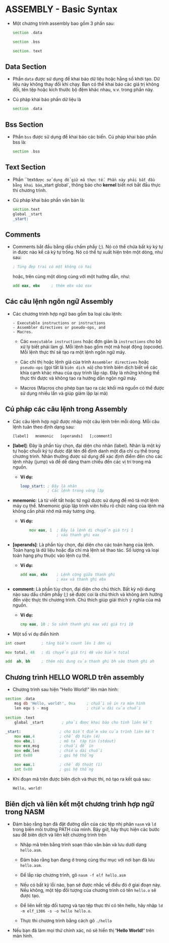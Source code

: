 # ASSEMBLY - Basic Syntax

- Một chương trình assembly bao gồm 3 phần sau:

    ```asm
    section .data
    
    section .bss

    section. text
    ```

## Data Section

- Phần `data` được sử dụng để khai báo dữ liệu hoặc hằng số khởi tạo. Dữ liệu này không thay đổi khi chạy. Bạn có thể khai báo các giá trị không đổi, tên tệp hoặc kích thước bộ đệm khác nhau, v.v. trong phần này.

- Cú pháp khai báo phần dữ liệu là 

    ```asm
    section .data
    ```

## Bss Section

- Phần `bss` được sử dụng để khai báo các biến. Cú pháp khai báo phần bss là:

    ```asm
    section .bss
    ```

## Text Section

- Phần ``text` được sử dụng để giữ mã thực tế. Phần này phải bắt đầu bằng khai báo `_start global`, thông báo cho **kernel** biết nơi bắt đầu thực thi chương trình.

- Cú pháp khai báo phần văn bản là:

    ```asm
    section.text
    global _start
    _start:
    ```

## Comments

- Comments bắt đầu bằng dấu chấm phẩy (;). Nó có thể chứa bất kỳ ký tự in được nào kể cả ký tự trống. Nó có thể tự xuất hiện trên một dòng, như sau:

    ```asm
    ; Tùng đẹp trai có một không có hai
    ```

    hoặc, trên cùng một dòng cùng với một hướng dẫn, như:

    ```asm
    add eax, ebx     ; thêm ebx vào eax
    ```

## Các câu lệnh ngôn ngữ Assembly

- Các chương trình hợp ngữ bao gồm ba loại câu lệnh:

    ```
    - Executable instructions or instructions
    - Assembler directives or pseudo-ops, and
    - Macros.
    ```

    - Các `executable instructions` hoặc đơn giản là `instructions` cho bộ xử lý biết phải làm gì. Mỗi lệnh bao gồm một mã hoạt động (opcode). Mỗi lệnh thực thi sẽ tạo ra một lệnh ngôn ngữ máy.

    - Các chỉ thị hoặc lệnh giả của trình `Assembler directives` hoặc `pseudo-ops` (gọi tắt là `biên dịch mã`) cho trình biên dịch biết về các khía cạnh khác nhau của quy trình lắp ráp. Đây là những không thể thực thi được và không tạo ra hướng dẫn ngôn ngữ máy.

    - Macros (Macros cho phép bạn tạo ra các khối mã nguồn có thể được sử dụng nhiều lần và giúp giảm lặp lại mã)

## Cú pháp các câu lệnh trong Assembly

- Các câu lệnh hợp ngữ được nhập một câu lệnh trên mỗi dòng. Mỗi câu lệnh tuân theo định dạng sau: 

    ```
    [label]   mnemonic   [operands]   [;comment]
    ```

- **[label]**: Đây là phần tùy chọn, đại diện cho nhãn (label). Nhãn là một ký tự hoặc chuỗi ký tự được đặt tên để định danh một địa chỉ cụ thể trong chương trình. Nhãn thường được sử dụng để xác định điểm đến cho các lệnh nhảy (jump) và để dễ dàng tham chiếu đến các vị trí trong mã nguồn.

    - **Ví dụ:**

        ```asm
        loop_start: ; Đây là nhãn
                    ; Các lệnh trong vòng lặp
        ```

- **mnemonic**: Là từ viết tắt hoặc từ ngữ được sử dụng để mô tả một lệnh máy cụ thể. Mnemonic giúp lập trình viên hiểu rõ chức năng của lệnh mà không cần phải nhớ mã máy tương ứng.

    - **Ví dụ:**

        ```asm
            mov eax, 1  ; Đây là lệnh di chuyển giá trị 1 
                        ; vào thanh ghi eax
        ```

- **[operands]**: Là phần tùy chọn, đại diện cho các toán hạng của lệnh. Toán hạng là dữ liệu hoặc địa chỉ mà lệnh sẽ thao tác. Số lượng và loại toán hạng phụ thuộc vào lệnh cụ thể.

    - **Ví dụ:**


        ```asm
        add eax, ebx    ; Lệnh cộng giữa thanh ghi 
                        ; eax và thanh ghi ebx
        ```

- **comment:** Là phần tùy chọn, đại diện cho chú thích. Bất kỳ nội dung nào sau dấu chấm phẩy (;) sẽ được coi là chú thích và không ảnh hưởng đến việc thực thi chương trình. Chú thích giúp giải thích ý nghĩa của mã nguồn.

    - **Ví dụ:**

        ```asm
        cmp eax, 10 ; So sánh thanh ghi eax với giá trị 10
        ```

- Một số ví dụ điển hình

```asm
int count       ; tăng biến count lên 1 đơn vị

mov total, 48   ; di chuyển giá trị 48 vào biến total

add  ah, bh     ; thêm nội dung của thanh ghi bh vào thanh ghi ah
```

## Chương trình HELLO WORLD trên assembly

- Chương trình sau hiện "Hello World!" lên màn hình:

```asm
section	.data   
    msg db 'Hello, world!', 0xa     ; chuỗi sẽ in ra màn hình
    len equ $ - msg                 ; chiều dài của chuỗi
    
section	.text
    global _start        ; phải được khai báo cho tình liên kết
	
_start:	                ; cho biết điểm vào của trình liên kết
    mov	eax,4           ; chế độ hiện (4)
    mov	ebx,1           ; mô tả tập tin (stdout)
    mov	ecx,msg         ; chuỗi để in
    mov	edx,len         ; chiều dài chuỗi
    int	0x80            ; gọi hệ thống
        
    mov	eax,1           ; chế độ thoát (1)
    int	0x80            ; gọi hệ thống
```

- Khi đoạn mã trên được biên dịch và thực thi, nó tạo ra kết quả sau:

    ```
    Hello, world!
    ```

## Biên dịch và liên kết một chương trình hợp ngữ trong NASM

- Đảm bảo rằng bạn đã đặt đường dẫn của các tệp nhị phân `nasm` và `ld` trong biến môi trường PATH của mình. Bây giờ, hãy thực hiện các bước sau để biên dịch và liên kết chương trình trên

    - Nhập mã trên bằng trình soạn thảo văn bản và lưu dưới dạng `hello.asm`.

    - Đảm bảo rằng bạn đang ở trong cùng thư mục với nơi bạn đã lưu `hello.asm`.

    - Để lắp ráp chương trình, gõ `nasm -f elf hello.asm`

    - Nếu có bất kỳ lỗi nào, bạn sẽ được nhắc về điều đó ở giai đoạn này. Nếu không, một tệp đối tượng của chương trình có tên `hello.o` sẽ được tạo.

    - Để liên kết tệp đối tượng và tạo tệp thực thi có tên hello, hãy nhập `ld -m elf_i386 -s -o hello hello.o`.

    - Thực thi chương trình bằng cách gõ `./hello`

- Nếu bạn đã làm mọi thứ chính xác, nó sẽ hiển thị **'Hello World!'** trên màn hình.